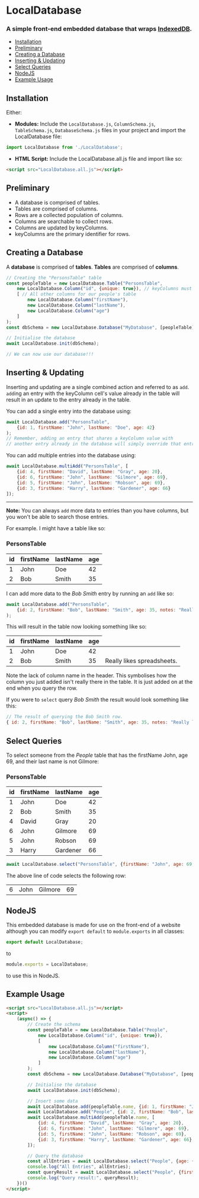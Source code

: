 # LocalDatabase
<h3>A simple front-end embedded database that wraps <a href="https://developer.mozilla.org/en-US/docs/Web/API/IndexedDB_API">IndexedDB</a>.</h3>

* [Installation](#installation)
* [Preliminary](#preliminary)
* [Creating a Database](#creating-a-database)
* [Inserting & Updating](#inserting--updating)
* [Select Queries](#select-queries)
* [NodeJS](#nodejs)
* [Example Usage](#example-usage)

Installation
------------

Either:

- **Modules:** Include the `LocalDatabase.js`, `ColumnSchema.js`, `TableSchema.js`, `DatabaseSchema.js` files in your project and import the LocalDatabase file: 
```js
import LocalDatabase from './LocalDatabase';
```
-  **HTML Script:** Include the LocalDatabase.all.js file and import like so:
```html
<script src="LocalDatabase.all.js"></script>
```

Preliminary
-----------

- A database is comprised of tables.
- Tables are comprised of columns.
- Rows are a collected population of columns.
- Columns are searchable to collect rows.
- Columns are updated by keyColumns.
- keyColumns are the primary identifier for rows.

Creating a Database
-------------------

A **database** is comprised of **tables**.
**Tables** are comprised of **columns**.

```js
// Creating the "PersonsTable" table
const peopleTable = new LocalDatabase.Table("PersonsTable", 
    new LocalDatabase.Column("id", {unique: true}), // keyColumns must not allow duplicates! {unique: true} is not necessary but HIGHLY recommended!
    [ // All other columns for our people's table
        new LocalDatabase.Column("firstName"), 
        new LocalDatabase.Column("lastName"),
        new LocalDatabase.Column("age")
    ]
);
const dbSchema = new LocalDatabase.Database("MyDatabase", [peopleTable]); // Creating the database schema

// Initialise the database
await LocalDatabase.init(dbSchema);

// We can now use our database!!!

```

Inserting & Updating
--------------------

Inserting and updating are a single combined action and referred to as `add`. `add`ing an entry with the keyColumn cell's value already in the table will result in an update to the entry already in the table.

You can add a single entry into the database using:

```js
await LocalDatabase.add("PersonsTable", 
    {id: 1, firstName: "John", lastName: "Doe", age: 42}
);
// Remember, adding an entry that shares a keyColumn value with 
// another entry already in the database will simply override that entry!
```

You can add multiple entries into the database using:

```js
await LocalDatabase.multiAdd("PersonsTable", [
    {id: 4, firstName: "David", lastName: "Gray", age: 20},
    {id: 6, firstName: "John", lastName: "Gilmore", age: 69},
    {id: 5, firstName: "John", lastName: "Robson", age: 69},
    {id: 3, firstName: "Harry", lastName: "Gardener", age: 66}
]);
```

<hr>

**Note:** You can always `add` more data to entries than you have columns, but you won't be able to search those entries.

For example. I might have a table like so:

<h3>PersonsTable</h3>

<table>
    <thead>
        <tr>
            <th>id</th>
            <th>firstName</th>
            <th>lastName</th>
            <th>age</th>
        </tr>
    </thead>
    <tbody>
        <tr>
            <td>1</td>
            <td>John</td>
            <td>Doe</td>
            <td>42</td>
        </tr>
        <tr>
            <td>2</td>
            <td>Bob</td>
            <td>Smith</td>
            <td>35</td>
        </tr>
    </tbody>
</table>

I can add more data to the *Bob Smith* entry by running an `add` like so:

```js
await LocalDatabase.add("PersonsTable", 
    {id: 2, firstName: "Bob", lastName: "Smith", age: 35, notes: "Really likes spreadsheets."}
);
```

This will result in the table now looking something like so:

<table>
    <thead>
        <tr>
            <th>id</th>
            <th>firstName</th>
            <th>lastName</th>
            <th>age</th>
        </tr>
    </thead>
    <tbody>
        <tr>
            <td>1</td>
            <td>John</td>
            <td>Doe</td>
            <td>42</td>
        </tr>
        <tr>
            <td>2</td>
            <td>Bob</td>
            <td>Smith</td>
            <td>35</td>
            <td>Really likes spreadsheets.</td>
        </tr>
    </tbody>
</table>

Note the lack of column name in the header. This symbolises how the column you just added isn't really there in the table. It is just added on at the end when you query the row.

If you were to `select` query *Bob Smith* the result would look something like this:

```js
// The result of querying the Bob Smith row.
{ id: 2, firstName: "Bob", lastName: "Smith", age: 35, notes: "Really likes spreadsheets." }
```

Select Queries
--------------

To select someone from the *People* table that has the firstName John, age 69, and their last name is not Gilmore:

<h3>PersonsTable</h3>

<table>
    <thead>
        <tr>
            <th>id</th>
            <th>firstName</th>
            <th>lastName</th>
            <th>age</th>
        </tr>
    </thead>
    <tbody>
        <tr>
            <td>1</td>
            <td>John</td>
            <td>Doe</td>
            <td>42</td>
        </tr>
        <tr>
            <td>2</td>
            <td>Bob</td>
            <td>Smith</td>
            <td>35</td>
        </tr>
        <tr>
            <td>4</td>
            <td>David</td>
            <td>Gray</td>
            <td>20</td>
        </tr>
        <tr>
            <td>6</td>
            <td>John</td>
            <td>Gilmore</td>
            <td>69</td>
        </tr>
        <tr>
            <td>5</td>
            <td>John</td>
            <td>Robson</td>
            <td>69</td>
        </tr>
        <tr>
            <td>3</td>
            <td>Harry</td>
            <td>Gardener</td>
            <td>66</td>
        </tr>
    </tbody>
</table>

```js
await LocalDatabase.select("PersonsTable", {firstName: "John", age: 69, lastName: {$ne: "Gilmore"}});
```
The above line of code selects the following row:

<table>
    <tbody>
        <tr>
            <td>6</td>
            <td>John</td>
            <td>Gilmore</td>
            <td>69</td>
        </tr>
    </tbody>
</table>



NodeJS
------

This embedded database is made for use on the front-end of a website although you can modify `export default` to `module.exports` in all classes:
```js
export default LocalDatabase;
```
to 
```js
module.exports = LocalDatabase;
``` 
to use this in NodeJS.

Example Usage
-------------

```html
<script src="LocalDatabase.all.js"></script>
<script>
    (async() => {
        // Create the schema
        const peopleTable = new LocalDatabase.Table("People", 
            new LocalDatabase.Column("id", {unique: true}),
            [
                new LocalDatabase.Column("firstName"),
                new LocalDatabase.Column("lastName"),
                new LocalDatabase.Column("age")
            ]
        );
        const dbSchema = new LocalDatabase.Database("MyDatabase", [peopleTable]);

        // Initialise the database
        await LocalDatabase.init(dbSchema);

        // Insert some data
        await LocalDatabase.add(peopleTable.name, {id: 1, firstName: "John", lastName: "Doe", age: 42});
        await LocalDatabase.add("People", {id: 2, firstName: "Bob", lastName: "Smith", age: 35});
        await LocalDatabase.multiAdd(peopleTable.name, [
            {id: 4, firstName: "David", lastName: "Gray", age: 20},
            {id: 6, firstName: "John", lastName: "Gilmore", age: 69},
            {id: 5, firstName: "John", lastName: "Robson", age: 69},
            {id: 3, firstName: "Harry", lastName: "Gardener", age: 66}
        ]);

        // Query the database
        const allEntries = await LocalDatabase.select("People", {age: {$gt: 0}});
        console.log("All Entries", allEntries);
        const queryResult = await LocalDatabase.select("People", {firstName: "John", age: 69, lastName: {$ne: "Gilmore"}});
        console.log("Query result:", queryResult);
    })()
</script>
```
